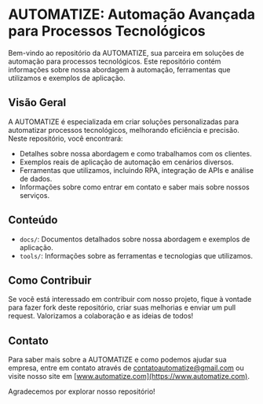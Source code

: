 # AUTOMATIZE: Automação Avançada para Processos Tecnológicos

Bem-vindo ao repositório da AUTOMATIZE, sua parceira em soluções de automação para processos tecnológicos. Este repositório contém informações sobre nossa abordagem à automação, ferramentas que utilizamos e exemplos de aplicação.

## Visão Geral

A AUTOMATIZE é especializada em criar soluções personalizadas para automatizar processos tecnológicos, melhorando eficiência e precisão. Neste repositório, você encontrará:

- Detalhes sobre nossa abordagem e como trabalhamos com os clientes.
- Exemplos reais de aplicação de automação em cenários diversos.
- Ferramentas que utilizamos, incluindo RPA, integração de APIs e análise de dados.
- Informações sobre como entrar em contato e saber mais sobre nossos serviços.

## Conteúdo

- `docs/`: Documentos detalhados sobre nossa abordagem e exemplos de aplicação.
- `tools/`: Informações sobre as ferramentas e tecnologias que utilizamos.

## Como Contribuir

Se você está interessado em contribuir com nosso projeto, fique à vontade para fazer fork deste repositório, criar suas melhorias e enviar um pull request. Valorizamos a colaboração e as ideias de todos!

## Contato

Para saber mais sobre a AUTOMATIZE e como podemos ajudar sua empresa, entre em contato através de [contatoautomatize@gmail.com](mailto:contatoautomatize@gmail.com) ou visite nosso site em [www.automatize.com](https://www.automatize.com).

Agradecemos por explorar nosso repositório!
